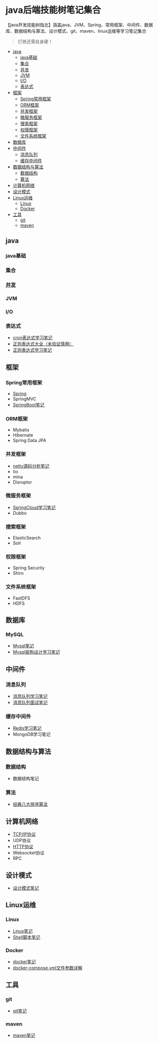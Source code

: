 # java后端技能树笔记集合
【java开发技能树指北】涵盖java、JVM、Spring、常用框架、中间件、数据库、数据结构与算法、设计模式、git、maven、linux运维等学习笔记集合

> 打铁还需自身硬！

- [java](#java)
  - [java基础](#java基础)
  - [集合](#集合)
  - [并发](#并发)
  - [JVM](#JVM)
  - [I/O](#I/O)
  - [表达式](#表达式)
- [框架](#框架)
  - [Spring常用框架](#Spring常用框架)
  - [ORM框架](#ORM框架)
  - [并发框架](#并发框架)
  - [微服务框架](#微服务框架)
  - [搜索框架](#搜索框架)
  - [权限框架](#权限框架)
  - [文件系统框架](#文件系统框架)
- [数据库](#数据库)
- [中间件](#中间件)
  - [消息队列](#消息队列)
  - [缓存中间件](#缓存中间件)
- [数据结构与算法](#数据结构与算法)
  - [数据结构](#数据结构)
  - [算法](#算法)
- [计算机网络](#计算机网络)
- [设计模式](#设计模式)
- [Linux运维](#Linux运维)
  - [Linux](#Linux)
  - [Docker](#Docker)
- [工具](#工具)
  - [git](#git)
  - [maven](#maven)



## java

### java基础

### 集合

### [并发](https://github.com/DragonV96/study-notes/blob/master/java/并发/并发.md)

### JVM

### I/O

### 表达式

- [cron表达式学习笔记](https://github.com/DragonV96/study-notes/blob/master/表达式/cron表达式学习笔记.md)
- [正则表达式大全（未验证慎用）](https://github.com/DragonV96/study-notes/blob/master/表达式/正则表达式大全.md)
- [正则表达式学习笔记](https://github.com/DragonV96/study-notes/blob/master/表达式/正则表达式学习笔记.md)

## 框架

### Spring常用框架

- [Spring](https://github.com/DragonV96/study-notes/blob/master/java/Spring/Spring实战笔记.md)
- SpringMVC
- [SpringBoot笔记](https://github.com/DragonV96/study-notes/blob/master/java/springboot/SpringBoot实战pdf笔记.md)

### ORM框架

- Mybatis
- Hibernate
- Spring Data JPA

### 并发框架

- [netty源码分析笔记](https://github.com/DragonV96/study-notes/blob/master/java/netty/netty源码分析笔记.md)
- tio
- mina
- Disruptor

### 微服务框架

- [SpringCloud学习笔记](https://github.com/DragonV96/study-notes/blob/master/java/springcloud/SpringCloud学习笔记.md)
- Dubbo

### 搜索框架

- ElasticSearch
- Solr

### 权限框架

- Spring Security
- Shiro

### 文件系统框架

- FastDFS
- HDFS

## 数据库

### MySQL

- [Mysql笔记](https://github.com/DragonV96/study-notes/blob/master/数据库/Mysql笔记.md)
- [Mysql架构设计学习笔记](https://github.com/DragonV96/study-notes/blob/master/数据库/Mysql架构设计学习笔记.md)

## 中间件
### 消息队列

- [消息队列学习笔记](https://github.com/DragonV96/study-notes/blob/master/中间件/消息队列/消息队列学习笔记.md)
- [消息队列面试笔记](https://github.com/DragonV96/study-notes/blob/master/中间件/消息队列/消息队列面试笔记.md)

### 缓存中间件

- [Redis学习笔记](https://github.com/DragonV96/study-notes/blob/master/中间件/nosql数据库/Redis学习笔记.md)
- MongoDB学习笔记

## 数据结构与算法
### 数据结构

- 数据结构笔记

### 算法

- [经典八大排序算法](https://github.com/DragonV96/study-notes/blob/master/数据结构与算法/数据结构与算法笔记.md)

## 计算机网络

- [TCP/IP协议](https://github.com/DragonV96/study-notes/blob/master/计算机网络/TCPIP协议.md)
- UDP协议
- [HTTP协议](https://github.com/DragonV96/study-notes/blob/master/计算机网络/HTTP协议.md)
- Websocket协议
- RPC

## 设计模式

- [设计模式笔记](https://github.com/DragonV96/study-notes/blob/master/设计模式/设计模式学习笔记.md)

## Linux运维
### Linux

- [Linux笔记](https://github.com/DragonV96/study-notes/blob/master/运维/linux笔记.md)
- [Shell脚本笔记](https://github.com/DragonV96/study-notes/blob/master/运维/Shell脚本笔记.md)

### Docker

- [docker笔记](https://github.com/DragonV96/study-notes/blob/master/运维/Docker笔记.md)
- [docker-compose.yml文件参数详解](https://github.com/DragonV96/study-notes/blob/master/运维/docker-compose.yml文件详解.md)

## 工具
### git

- [git笔记](https://github.com/DragonV96/study-notes/blob/master/git/git笔记.md)

### maven

- [maven笔记](https://github.com/DragonV96/study-notes/blob/master/maven/maven笔记.md)